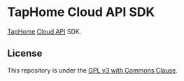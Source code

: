 # TapHome Cloud API SDK
 
[TapHome](https://taphome.com/CZ/home) [Cloud API](https://taphome.com/en/support/601227274) SDK.

## License
This repository is under the [GPL v3 with Commons Clause](https://github.com/martindybal/taphome-homeassistant/blob/main/LICENSE.md).